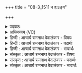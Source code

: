 +++
title = "08-3_1511 न ह्यऽङ्ग"

+++
<details><summary>पदपाठः</summary>

न। हि। अ꣣ङ्ग꣢। पु꣣रा꣢। च꣣। न꣢। ज꣣ज्ञे꣢। वी꣣र꣡त꣢रः। त्वत्। न। किः꣣। राया꣢। न। ए꣣व꣡था꣢। न। भ꣣न्द꣡ना꣢। १५११।
</details>

<details><summary>अधिमन्त्रम् (VC)</summary>

- इन्द्रः
- विश्वमना वैयश्वः
- उष्णिक्
- ऋषभः
</details>

<details><summary>हिन्दी : आचार्य रामनाथ वेदालंकार - विषयः</summary>

अगले मन्त्र में इन्द्र परमात्मा की महिमा का वर्णन है।
</details>

<details><summary>हिन्दी : आचार्य रामनाथ वेदालंकार - पदार्थः</summary>

पदार्थान्वयभाषाः -  हे (अङ्ग) प्रिय परमेश्वर ! (पुरा च न) पहले भी (त्वत्) आपकी अपेक्षा (वीरतरः) अधिक वीर (न जज्ञे) कोई उत्पन्न नहीं हुआ,[अब नहीं है और भविष्य में नहीं होगा,इसका तो कहना ही क्या।] (न किः) न ही(राया)धन में(न एवथा)न गति कर्म व रक्षा में और(न)ही (भन्दना) कल्याण में आपसे अधिक कोई उत्पन्न हुआ है वा होगा ॥३॥
</details>

<details><summary>हिन्दी : आचार्य रामनाथ वेदालंकार - भावार्थः</summary>

भावार्थभाषाः -  जगदीश्वर से अधिक वीर,धनी,कर्मण्य,रक्षक और कल्याणकारी अन्य कोई भी न हुआ,न है,न होगा। इसलिए अपने सुख और शान्ति के लिए उसी की वन्दना सबको करनी चाहिए ॥३॥
</details>

<details><summary>संस्कृत : आचार्य रामनाथ वेदालंकार - विषयः</summary>

अथेन्द्रस्य परमात्मनो महिमानमाह।
</details>

<details><summary>संस्कृत : आचार्य रामनाथ वेदालंकार - पदार्थः</summary>

पदार्थान्वयभाषाः -  हे (अङ्ग) प्रिय परमेश ! (पुरा च न) प्राक्-कालेऽपि (त्वत्) त्वदपेक्षया (वीरतरः) अधिको वीरः कश्चन (न जज्ञे) नैव उत्पन्नः,साम्प्रतं नास्ति,भाविनि काले च न भविष्यतीति किमु वक्तव्यम् (न किः) नैव (राया) धनेन, (न एवथा२) न एवेन गमनेन,कर्मणा,अवनेन वा, (न) नापि च (भन्दना३) भन्दनया कल्याणेन त्वदधिकः (कश्चिद्) जज्ञे वर्तते,जनिष्यते वा।[एवैः अयनैः अवनैर्वा इति निरुक्तम् २।२५। इण् गतौ धातोः ‘इण्शीभ्यां वन्।’उ० १।१५२ इति वन् प्रत्ययः। ततस्तृतीयार्थे छान्दसः था प्रत्ययः। भन्दना,भदि कल्याणे सुखे च,कल्याणेन। भन्दनया इति प्राप्ते ‘सुपां सुलुक्०’ अ० ७।१३९ इति तृतीयाया आकारादेशः]॥३॥
</details>

<details><summary>संस्कृत : आचार्य रामनाथ वेदालंकार - भावार्थः</summary>

भावार्थभाषाः -  न खलु जगदीश्वरादधिकः कश्चिद् वीरो धनवान् कर्मण्यो रक्षकः कल्याणकरश्च भूतो वर्तते वर्तिष्यते वा। अत आत्मनः सुखाय शान्त्यै च स एव सर्वैर्वन्दनीयः ॥३॥
</details>